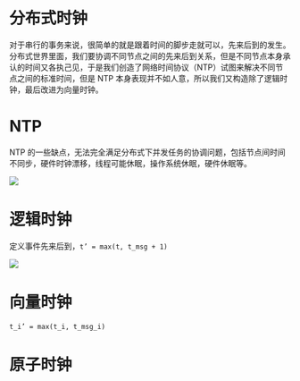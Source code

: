 # 分布式时钟

对于串行的事务来说，很简单的就是跟着时间的脚步走就可以，先来后到的发生。分布式世界里面，我们要协调不同节点之间的先来后到关系，但是不同节点本身承认的时间又各执己见，于是我们创造了网络时间协议（NTP）试图来解决不同节点之间的标准时间，但是 NTP 本身表现并不如人意，所以我们又构造除了逻辑时钟，最后改进为向量时钟。

# NTP

NTP 的一些缺点，无法完全满足分布式下并发任务的协调问题，包括节点间时间不同步，硬件时钟漂移，线程可能休眠，操作系统休眠，硬件休眠等。

![](https://ww1.sinaimg.cn/large/007rAy9hgy1g29ec73ojnj30cv060js9.jpg)

# 逻辑时钟

定义事件先来后到，`t’ = max(t, t_msg + 1)`

![](https://ww1.sinaimg.cn/large/007rAy9hgy1g29ec73ojnj30cv060js9.jpg)

# 向量时钟

`t_i’ = max(t_i, t_msg_i)`

# 原子时钟
